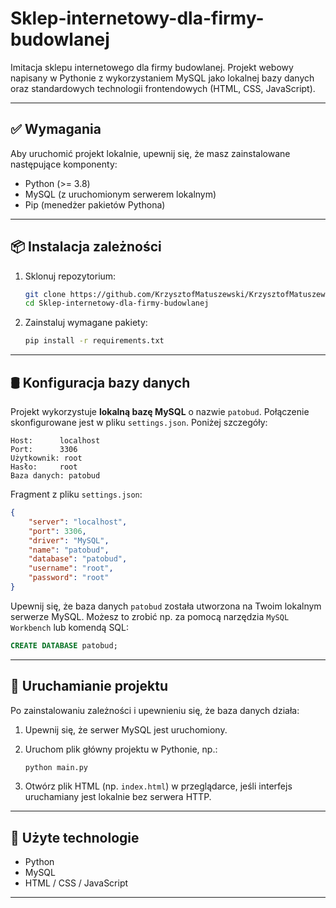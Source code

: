 # Sklep-internetowy-dla-firmy-budowlanej

Imitacja sklepu internetowego dla firmy budowlanej. Projekt webowy napisany w Pythonie z wykorzystaniem MySQL jako lokalnej bazy danych oraz standardowych technologii frontendowych (HTML, CSS, JavaScript).

---

## ✅ Wymagania

Aby uruchomić projekt lokalnie, upewnij się, że masz zainstalowane następujące komponenty:

* Python (>= 3.8)
* MySQL (z uruchomionym serwerem lokalnym)
* Pip (menedżer pakietów Pythona)

---

## 📦 Instalacja zależności

1. Sklonuj repozytorium:

   ```bash
   git clone https://github.com/KrzysztofMatuszewski/KrzysztofMatuszewski-Sklep-internetowy-dla-firmy-budowlanej.git
   cd Sklep-internetowy-dla-firmy-budowlanej
   ```

2. Zainstaluj wymagane pakiety:

   ```bash
   pip install -r requirements.txt
   ```

---

## 🛢️ Konfiguracja bazy danych

Projekt wykorzystuje **lokalną bazę MySQL** o nazwie `patobud`. Połączenie skonfigurowane jest w pliku `settings.json`. Poniżej szczegóły:

```
Host:      localhost  
Port:      3306  
Użytkownik: root  
Hasło:     root  
Baza danych: patobud
```

Fragment z pliku `settings.json`:

```json
{
    "server": "localhost",
    "port": 3306,
    "driver": "MySQL",
    "name": "patobud",
    "database": "patobud",
    "username": "root",
    "password": "root"
}
```

Upewnij się, że baza danych `patobud` została utworzona na Twoim lokalnym serwerze MySQL. Możesz to zrobić np. za pomocą narzędzia `MySQL Workbench` lub komendą SQL:

```sql
CREATE DATABASE patobud;
```

---

## 🚀 Uruchamianie projektu

Po zainstalowaniu zależności i upewnieniu się, że baza danych działa:

1. Upewnij się, że serwer MySQL jest uruchomiony.
2. Uruchom plik główny projektu w Pythonie, np.:

   ```bash
   python main.py
   ```
3. Otwórz plik HTML (np. `index.html`) w przeglądarce, jeśli interfejs uruchamiany jest lokalnie bez serwera HTTP.

---

## 📁 Użyte technologie

* Python
* MySQL
* HTML / CSS / JavaScript

---
